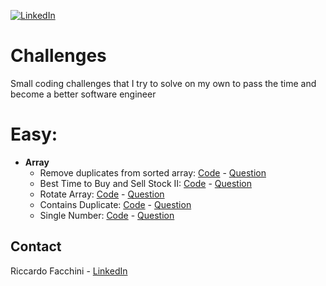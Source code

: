[![LinkedIn][linkedin-shield]][linkedin-url]

# Challenges
Small coding challenges that I try to solve on my own to pass the time and become a better software engineer

# Easy:
- <b>Array</b>
  - Remove duplicates from sorted array: [Code](https://github.com/Riccardo95Facchini/Challenges/tree/main/Easy/Array/Problems/RemoveDuplicatesSortedArray.cs) - [Question](https://leetcode.com/explore/interview/card/top-interview-questions-easy/92/array/727/)
  - Best Time to Buy and Sell Stock II: [Code](https://github.com/Riccardo95Facchini/Challenges/blob/main/Easy/Array/Problems/BestTimeBuySellStock.cs) - [Question](https://leetcode.com/explore/interview/card/top-interview-questions-easy/92/array/564/)
  - Rotate Array: [Code](https://github.com/Riccardo95Facchini/Challenges/blob/main/Easy/Array/Problems/RotateArray.cs) - [Question](https://leetcode.com/explore/interview/card/top-interview-questions-easy/92/array/646/)
  - Contains Duplicate: [Code](https://github.com/Riccardo95Facchini/Challenges/blob/main/Easy/Array/Problems/ContainsDuplicateClass.cs) - [Question](https://leetcode.com/explore/interview/card/top-interview-questions-easy/92/array/578/)
  - Single Number: [Code](https://github.com/Riccardo95Facchini/Challenges/blob/main/Easy/Array/Problems/SingleNumberClass.cs) - [Question](https://leetcode.com/explore/interview/card/top-interview-questions-easy/92/array/549/)



<!-- CONTACT -->
## Contact

Riccardo Facchini - [LinkedIn](https://www.linkedin.com/in/riccardo-facchini-1a8206194/)

<!-- MARKDOWN LINKS & IMAGES -->
<!-- https://www.markdownguide.org/basic-syntax/#reference-style-links -->
[linkedin-shield]: https://img.shields.io/badge/-LinkedIn-black.svg?style=flat-square&logo=linkedin&colorB=555
[linkedin-url]: https://www.linkedin.com/in/riccardo95facchini/

